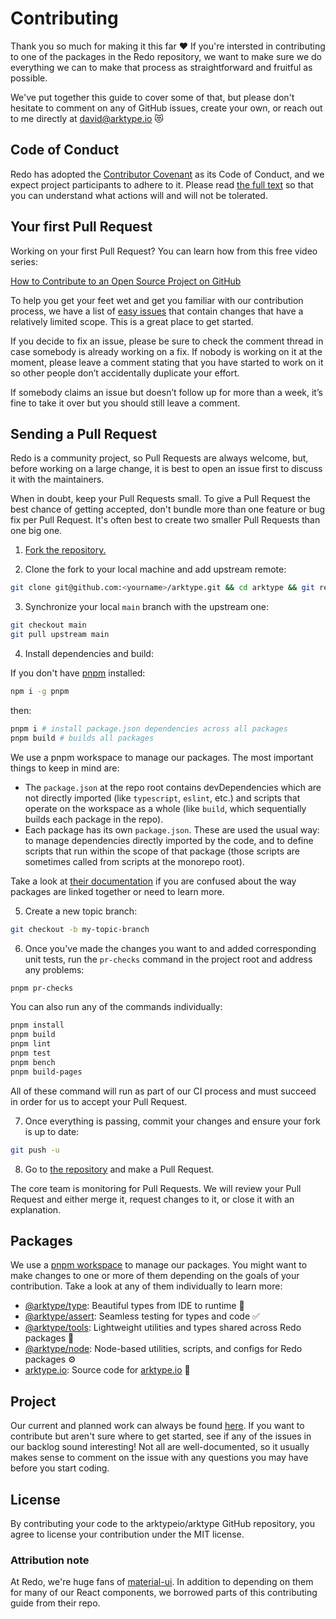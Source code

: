 # Contributing

Thank you so much for making it this far ❤️ If you're intersted in contributing to one of the packages in the Redo repository, we want to make sure we do everything we can to make that process as straightforward and fruitful as possible.

We've put together this guide to cover some of that, but please don't hesitate to comment on any of GitHub issues, create your own, or reach out to me directly at david@arktype.io 😻

## Code of Conduct

Redo has adopted the [Contributor Covenant](https://www.contributor-covenant.org/) as its Code of Conduct, and we expect project participants to adhere to it.
Please read [the full text](/CODE_OF_CONDUCT.md) so that you can understand what actions will and will not be tolerated.

## Your first Pull Request

Working on your first Pull Request? You can learn how from this free video series:

[How to Contribute to an Open Source Project on GitHub](https://egghead.io/courses/how-to-contribute-to-an-open-source-project-on-github)

To help you get your feet wet and get you familiar with our contribution process, we have a list of [easy issues](https://github.com/arktypeio/arktype/issues?q=is:open+is:issue+label:"easy") that contain changes that have a relatively limited scope. This is a great place to get started.

If you decide to fix an issue, please be sure to check the comment thread in case somebody is already working on a fix. If nobody is working on it at the moment, please leave a comment stating that you have started to work on it so other people don’t accidentally duplicate your effort.

If somebody claims an issue but doesn’t follow up for more than a week, it’s fine to take it over but you should still leave a comment.

## Sending a Pull Request

Redo is a community project, so Pull Requests are always welcome, but, before working on a large change, it is best to open an issue first to discuss it with the maintainers.

When in doubt, keep your Pull Requests small. To give a Pull Request the best chance of getting accepted, don't bundle more than one feature or bug fix per Pull Request. It's often best to create two smaller Pull Requests than one big one.

1. [Fork the repository.](https://help.github.com/en/github/getting-started-with-github/fork-a-repo)

2. Clone the fork to your local machine and add upstream remote:

```sh
git clone git@github.com:<yourname>/arktype.git && cd arktype && git remote add upstream git@github.com:arktypeio/arktype.git
```

3. Synchronize your local `main` branch with the upstream one:

```sh
git checkout main
git pull upstream main
```

4. Install dependencies and build:

If you don't have [pnpm](https://pnpm.io/) installed:

```sh
npm i -g pnpm
```

then:

```sh
pnpm i # install package.json dependencies across all packages
pnpm build # builds all packages
```

We use a pnpm workspace to manage our packages. The most important things to keep in mind are:

-   The `package.json` at the repo root contains devDependencies which are not directly imported (like `typescript`, `eslint`, etc.) and scripts that operate on the workspace as a whole (like `build`, which sequentially builds each package in the repo).
-   Each package has its own `package.json`. These are used the usual way: to manage dependencies directly imported by the code, and to define scripts that run within the scope of that package (those scripts are sometimes called from scripts at the monorepo root).

Take a look at [their documentation](https://pnpm.io/workspaces) if you are confused about the way packages are linked together or need to learn more.

5. Create a new topic branch:

```sh
git checkout -b my-topic-branch
```

6. Once you've made the changes you want to and added corresponding unit tests, run the `pr-checks` command in the project root and address any problems:

```sh
pnpm pr-checks
```

You can also run any of the commands individually:

```sh
pnpm install
pnpm build
pnpm lint
pnpm test
pnpm bench
pnpm build-pages
```

All of these command will run as part of our CI process and must succeed in order for us to accept your Pull Request.

7. Once everything is passing, commit your changes and ensure your fork is up to date:

```sh
git push -u
```

8. Go to [the repository](https://github.com/arktypeio/arktype) and make a Pull Request.

The core team is monitoring for Pull Requests. We will review your Pull Request and either merge it, request changes to it, or close it with an explanation.

## Packages

We use a [pnpm workspace](https://pnpm.io/workspaces) to manage our packages. You might want to make changes to one or more of them depending on the goals of your contribution. Take a look at any of them individually to learn more:

-   [@arktype/type](@arktype/type): Beautiful types from IDE to runtime 🧬
-   [@arktype/assert](@arktype/assert): Seamless testing for types and code ✅
-   [@arktype/tools](@arktype/tools): Lightweight utilities and types shared across Redo packages 🧰
-   [@arktype/node](@arktype/node): Node-based utilities, scripts, and configs for Redo packages ⚙️
-   [arktype.io](./arktype.io): Source code for [arktype.io](https://arktype.io) 🔁

## Project

Our current and planned work can always be found [here](https://github.com/arktypeio/arktype/projects/1). If you want to contribute but aren't sure where to get started, see if any of the issues in our backlog sound interesting! Not all are well-documented, so it usually makes sense to comment on the issue with any questions you may have before you start coding.

## License

By contributing your code to the arktypeio/arktype GitHub repository, you agree to license your contribution under the MIT license.

### Attribution note

At Redo, we're huge fans of [material-ui](https://mui.com/). In addition to depending on them for many of our React components, we borrowed parts of this contributing guide from their repo.

